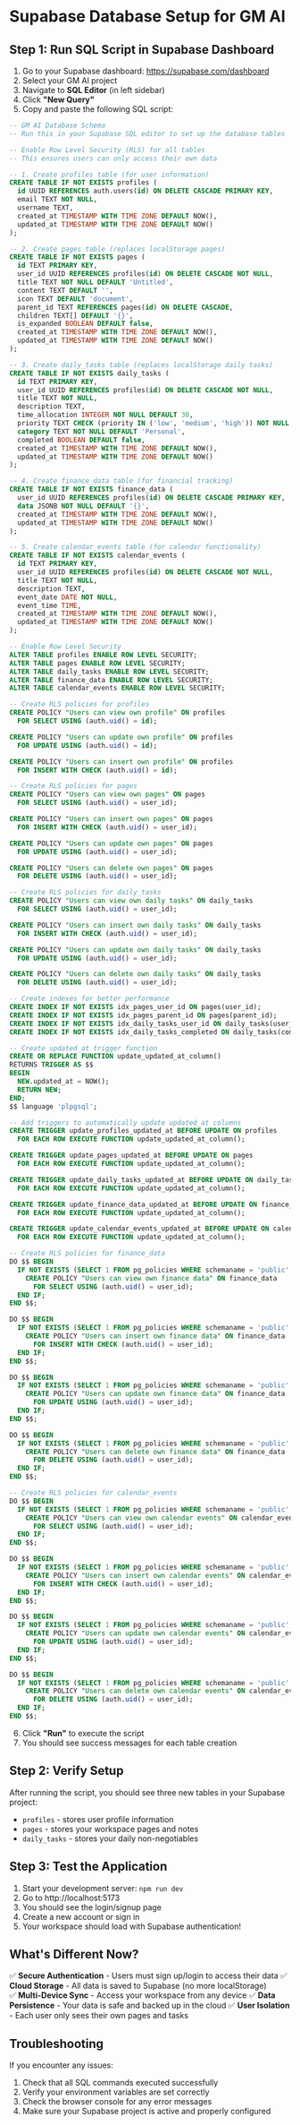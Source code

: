 # Supabase Database Setup for GM AI

## Step 1: Run SQL Script in Supabase Dashboard

1. Go to your Supabase dashboard: https://supabase.com/dashboard
2. Select your GM AI project  
3. Navigate to **SQL Editor** (in left sidebar)
4. Click **"New Query"**
5. Copy and paste the following SQL script:

```sql
-- GM AI Database Schema
-- Run this in your Supabase SQL editor to set up the database tables

-- Enable Row Level Security (RLS) for all tables
-- This ensures users can only access their own data

-- 1. Create profiles table (for user information)
CREATE TABLE IF NOT EXISTS profiles (
  id UUID REFERENCES auth.users(id) ON DELETE CASCADE PRIMARY KEY,
  email TEXT NOT NULL,
  username TEXT,
  created_at TIMESTAMP WITH TIME ZONE DEFAULT NOW(),
  updated_at TIMESTAMP WITH TIME ZONE DEFAULT NOW()
);

-- 2. Create pages table (replaces localStorage pages)
CREATE TABLE IF NOT EXISTS pages (
  id TEXT PRIMARY KEY,
  user_id UUID REFERENCES profiles(id) ON DELETE CASCADE NOT NULL,
  title TEXT NOT NULL DEFAULT 'Untitled',
  content TEXT DEFAULT '',
  icon TEXT DEFAULT 'document',
  parent_id TEXT REFERENCES pages(id) ON DELETE CASCADE,
  children TEXT[] DEFAULT '{}',
  is_expanded BOOLEAN DEFAULT false,
  created_at TIMESTAMP WITH TIME ZONE DEFAULT NOW(),
  updated_at TIMESTAMP WITH TIME ZONE DEFAULT NOW()
);

-- 3. Create daily_tasks table (replaces localStorage daily tasks)
CREATE TABLE IF NOT EXISTS daily_tasks (
  id TEXT PRIMARY KEY,
  user_id UUID REFERENCES profiles(id) ON DELETE CASCADE NOT NULL,
  title TEXT NOT NULL,
  description TEXT,
  time_allocation INTEGER NOT NULL DEFAULT 30,
  priority TEXT CHECK (priority IN ('low', 'medium', 'high')) NOT NULL DEFAULT 'medium',
  category TEXT NOT NULL DEFAULT 'Personal',
  completed BOOLEAN DEFAULT false,
  created_at TIMESTAMP WITH TIME ZONE DEFAULT NOW(),
  updated_at TIMESTAMP WITH TIME ZONE DEFAULT NOW()
);

-- 4. Create finance_data table (for financial tracking)
CREATE TABLE IF NOT EXISTS finance_data (
  user_id UUID REFERENCES profiles(id) ON DELETE CASCADE PRIMARY KEY,
  data JSONB NOT NULL DEFAULT '{}',
  created_at TIMESTAMP WITH TIME ZONE DEFAULT NOW(),
  updated_at TIMESTAMP WITH TIME ZONE DEFAULT NOW()
);

-- 5. Create calendar_events table (for calendar functionality)
CREATE TABLE IF NOT EXISTS calendar_events (
  id TEXT PRIMARY KEY,
  user_id UUID REFERENCES profiles(id) ON DELETE CASCADE NOT NULL,
  title TEXT NOT NULL,
  description TEXT,
  event_date DATE NOT NULL,
  event_time TIME,
  created_at TIMESTAMP WITH TIME ZONE DEFAULT NOW(),
  updated_at TIMESTAMP WITH TIME ZONE DEFAULT NOW()
);

-- Enable Row Level Security
ALTER TABLE profiles ENABLE ROW LEVEL SECURITY;
ALTER TABLE pages ENABLE ROW LEVEL SECURITY;
ALTER TABLE daily_tasks ENABLE ROW LEVEL SECURITY;
ALTER TABLE finance_data ENABLE ROW LEVEL SECURITY;
ALTER TABLE calendar_events ENABLE ROW LEVEL SECURITY;

-- Create RLS policies for profiles
CREATE POLICY "Users can view own profile" ON profiles
  FOR SELECT USING (auth.uid() = id);

CREATE POLICY "Users can update own profile" ON profiles
  FOR UPDATE USING (auth.uid() = id);

CREATE POLICY "Users can insert own profile" ON profiles
  FOR INSERT WITH CHECK (auth.uid() = id);

-- Create RLS policies for pages
CREATE POLICY "Users can view own pages" ON pages
  FOR SELECT USING (auth.uid() = user_id);

CREATE POLICY "Users can insert own pages" ON pages
  FOR INSERT WITH CHECK (auth.uid() = user_id);

CREATE POLICY "Users can update own pages" ON pages
  FOR UPDATE USING (auth.uid() = user_id);

CREATE POLICY "Users can delete own pages" ON pages
  FOR DELETE USING (auth.uid() = user_id);

-- Create RLS policies for daily_tasks
CREATE POLICY "Users can view own daily tasks" ON daily_tasks
  FOR SELECT USING (auth.uid() = user_id);

CREATE POLICY "Users can insert own daily tasks" ON daily_tasks
  FOR INSERT WITH CHECK (auth.uid() = user_id);

CREATE POLICY "Users can update own daily tasks" ON daily_tasks
  FOR UPDATE USING (auth.uid() = user_id);

CREATE POLICY "Users can delete own daily tasks" ON daily_tasks
  FOR DELETE USING (auth.uid() = user_id);

-- Create indexes for better performance
CREATE INDEX IF NOT EXISTS idx_pages_user_id ON pages(user_id);
CREATE INDEX IF NOT EXISTS idx_pages_parent_id ON pages(parent_id);
CREATE INDEX IF NOT EXISTS idx_daily_tasks_user_id ON daily_tasks(user_id);
CREATE INDEX IF NOT EXISTS idx_daily_tasks_completed ON daily_tasks(completed);

-- Create updated_at trigger function
CREATE OR REPLACE FUNCTION update_updated_at_column()
RETURNS TRIGGER AS $$
BEGIN
  NEW.updated_at = NOW();
  RETURN NEW;
END;
$$ language 'plpgsql';

-- Add triggers to automatically update updated_at columns
CREATE TRIGGER update_profiles_updated_at BEFORE UPDATE ON profiles
  FOR EACH ROW EXECUTE FUNCTION update_updated_at_column();

CREATE TRIGGER update_pages_updated_at BEFORE UPDATE ON pages
  FOR EACH ROW EXECUTE FUNCTION update_updated_at_column();

CREATE TRIGGER update_daily_tasks_updated_at BEFORE UPDATE ON daily_tasks
  FOR EACH ROW EXECUTE FUNCTION update_updated_at_column();

CREATE TRIGGER update_finance_data_updated_at BEFORE UPDATE ON finance_data
  FOR EACH ROW EXECUTE FUNCTION update_updated_at_column();

CREATE TRIGGER update_calendar_events_updated_at BEFORE UPDATE ON calendar_events
  FOR EACH ROW EXECUTE FUNCTION update_updated_at_column();

-- Create RLS policies for finance_data
DO $$ BEGIN
  IF NOT EXISTS (SELECT 1 FROM pg_policies WHERE schemaname = 'public' AND tablename = 'finance_data' AND policyname = 'Users can view own finance data') THEN
    CREATE POLICY "Users can view own finance data" ON finance_data
      FOR SELECT USING (auth.uid() = user_id);
  END IF;
END $$;

DO $$ BEGIN
  IF NOT EXISTS (SELECT 1 FROM pg_policies WHERE schemaname = 'public' AND tablename = 'finance_data' AND policyname = 'Users can insert own finance data') THEN
    CREATE POLICY "Users can insert own finance data" ON finance_data
      FOR INSERT WITH CHECK (auth.uid() = user_id);
  END IF;
END $$;

DO $$ BEGIN
  IF NOT EXISTS (SELECT 1 FROM pg_policies WHERE schemaname = 'public' AND tablename = 'finance_data' AND policyname = 'Users can update own finance data') THEN
    CREATE POLICY "Users can update own finance data" ON finance_data
      FOR UPDATE USING (auth.uid() = user_id);
  END IF;
END $$;

DO $$ BEGIN
  IF NOT EXISTS (SELECT 1 FROM pg_policies WHERE schemaname = 'public' AND tablename = 'finance_data' AND policyname = 'Users can delete own finance data') THEN
    CREATE POLICY "Users can delete own finance data" ON finance_data
      FOR DELETE USING (auth.uid() = user_id);
  END IF;
END $$;

-- Create RLS policies for calendar_events
DO $$ BEGIN
  IF NOT EXISTS (SELECT 1 FROM pg_policies WHERE schemaname = 'public' AND tablename = 'calendar_events' AND policyname = 'Users can view own calendar events') THEN
    CREATE POLICY "Users can view own calendar events" ON calendar_events
      FOR SELECT USING (auth.uid() = user_id);
  END IF;
END $$;

DO $$ BEGIN
  IF NOT EXISTS (SELECT 1 FROM pg_policies WHERE schemaname = 'public' AND tablename = 'calendar_events' AND policyname = 'Users can insert own calendar events') THEN
    CREATE POLICY "Users can insert own calendar events" ON calendar_events
      FOR INSERT WITH CHECK (auth.uid() = user_id);
  END IF;
END $$;

DO $$ BEGIN
  IF NOT EXISTS (SELECT 1 FROM pg_policies WHERE schemaname = 'public' AND tablename = 'calendar_events' AND policyname = 'Users can update own calendar events') THEN
    CREATE POLICY "Users can update own calendar events" ON calendar_events
      FOR UPDATE USING (auth.uid() = user_id);
  END IF;
END $$;

DO $$ BEGIN
  IF NOT EXISTS (SELECT 1 FROM pg_policies WHERE schemaname = 'public' AND tablename = 'calendar_events' AND policyname = 'Users can delete own calendar events') THEN
    CREATE POLICY "Users can delete own calendar events" ON calendar_events
      FOR DELETE USING (auth.uid() = user_id);
  END IF;
END $$;
```

6. Click **"Run"** to execute the script
7. You should see success messages for each table creation

## Step 2: Verify Setup

After running the script, you should see three new tables in your Supabase project:
- `profiles` - stores user profile information
- `pages` - stores your workspace pages and notes  
- `daily_tasks` - stores your daily non-negotiables

## Step 3: Test the Application

1. Start your development server: `npm run dev`
2. Go to http://localhost:5173
3. You should see the login/signup page
4. Create a new account or sign in
5. Your workspace should load with Supabase authentication!

## What's Different Now?

✅ **Secure Authentication** - Users must sign up/login to access their data
✅ **Cloud Storage** - All data is saved to Supabase (no more localStorage)  
✅ **Multi-Device Sync** - Access your workspace from any device
✅ **Data Persistence** - Your data is safe and backed up in the cloud
✅ **User Isolation** - Each user only sees their own pages and tasks

## Troubleshooting

If you encounter any issues:
1. Check that all SQL commands executed successfully
2. Verify your environment variables are set correctly
3. Check the browser console for any error messages
4. Make sure your Supabase project is active and properly configured 